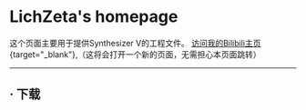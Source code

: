 # LichZeta's homepage
这个页面主要用于提供Synthesizer V的工程文件。
[访问我的Bilibili主页](https://space.bilibili.com/20361369?spm_id_from=333.1007.0.0){target="_blank"},（这将会打开一个新的页面，无需担心本页面跳转）
***
## · 下载
